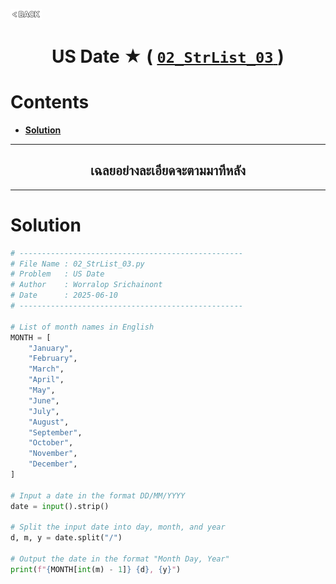 <p align="left">
  <a href="../README.md">
    <img src="../../Z99-OTHERS/00-common/00-back.png" style="width:10%">
  </a>
</p>

<div align="center">
  <h1>
    US Date ★ (
      <a href="https://drive.google.com/file/d/1nSQvpgBMvO2dFyuGitJZUQQvNWmx34Ko/view?usp=drive_link">
        <code>02_StrList_03</code>
      </a>
    )
  </h1>
</div>

# Contents

-   [**Solution**](#solution)

---

<div align="center">
  <h2>เฉลยอย่างละเอียดจะตามมาทีหลัง</h2>
</div>

---

# Solution

```python
# --------------------------------------------------
# File Name : 02_StrList_03.py
# Problem   : US Date
# Author    : Worralop Srichainont
# Date      : 2025-06-10
# --------------------------------------------------

# List of month names in English
MONTH = [
    "January",
    "February",
    "March",
    "April",
    "May",
    "June",
    "July",
    "August",
    "September",
    "October",
    "November",
    "December",
]

# Input a date in the format DD/MM/YYYY
date = input().strip()

# Split the input date into day, month, and year
d, m, y = date.split("/")

# Output the date in the format "Month Day, Year"
print(f"{MONTH[int(m) - 1]} {d}, {y}")
```
